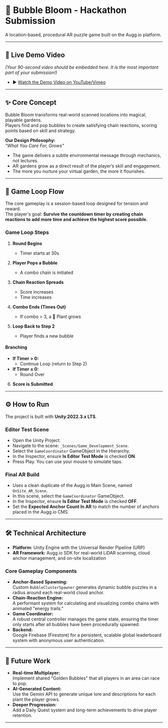# 🫧 Bubble Bloom - Hackathon Submission

A location-based, procedural AR puzzle game built on the Augg.io platform.

---

## 🎥 Live Demo Video

*(Your 90-second video should be embedded here. It is the most important part of your submission!)*

- ▶️ [Watch the Demo Video on YouTube/Vimeo](#)

---

## ✨ Core Concept

Bubble Bloom transforms real-world scanned locations into magical, playable gardens.  
Players find and pop bubbles to create satisfying chain reactions, scoring points based on skill and strategy.

**Our Design Philosophy:**  
*"What You Care For, Grows"*

- The game delivers a subtle environmental message through mechanics, not lectures.
- AR gardens grow as a direct result of the player’s skill and engagement.
- The more you nurture your virtual garden, the more it flourishes.

---

## 🔁 Game Loop Flow

The core gameplay is a session-based loop designed for tension and reward.  
The player's goal: **Survive the countdown timer by creating chain reactions to add more time and achieve the highest score possible.**

### Game Loop Steps

1. **Round Begins**
   - Timer starts at 30s

2. **Player Pops a Bubble**
   - A combo chain is initiated

3. **Chain Reaction Spreads**
   - Score increases
   - Time increases

4. **Combo Ends (Times Out)**
   - If combo > 3, a 🌱 Plant grows

5. **Loop Back to Step 2**
   - Player finds a new bubble

#### Branching

- **If Timer > 0:**  
  - Continue Loop (return to Step 2)
- **If Timer ≤ 0:**  
  - Round Over

6. **Score is Submitted**

---

## ⚙️ How to Run

The project is built with **Unity 2022.3.x LTS**.

### Editor Test Scene

- Open the Unity Project.
- Navigate to the scene: `_Scenes/Game_Development_Scene`.
- Select the `GameCoordinator` GameObject in the Hierarchy.
- In the Inspector, ensure **Is Editor Test Mode** is checked **ON**.
- Press Play. You can use your mouse to simulate taps.

### Final AR Build

- Uses a clean duplicate of the Augg.io Main Scene, named `OnSite_AR_Scene`.
- In this scene, select the `GameCoordinator` GameObject.
- In the Inspector, ensure **Is Editor Test Mode** is checked **OFF**.
- Set the **Expected Anchor Count In AR** to match the number of anchors placed in the Augg.io CMS.

---

## 🛠️ Technical Architecture

- **Platform:** Unity Engine with the Universal Render Pipeline (URP)
- **AR Framework:** Augg.io SDK for real-world LiDAR scanning, cloud anchor management, and on-site localization

### Core Gameplay Components

- **Anchor-Based Spawning:**  
  Custom `BubbleClusterSpawner` generates dynamic bubble puzzles in a radius around each real-world cloud anchor.
- **Chain-Reaction Engine:**  
  A performant system for calculating and visualizing combo chains with animated "energy trails."
- **Game Coordinator:**  
  A robust central controller manages the game state, ensuring the timer only starts after all bubbles have been procedurally spawned.
- **Backend:**  
  Google Firebase (Firestore) for a persistent, scalable global leaderboard system with anonymous user authentication.

---

## 🚀 Future Work

- **Real-time Multiplayer:**  
  Implement shared "Golden Bubbles" that all players in an area can race to pop.
- **AI-Generated Content:**  
  Use the Gemini API to generate unique lore and descriptions for each plant the player grows.
- **Deeper Progression:**  
  Add a Daily Quest system and long-term achievements to drive player retention.

---
